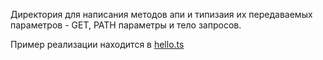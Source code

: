 Директория для написания методов апи и типизаия их передаваемых параметров - GET, PATH параметры и тело запросов.

Пример реализации находится в [hello.ts](./hello.ts)
